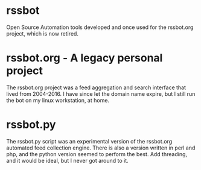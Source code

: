 # rssbot
Open Source Automation tools developed and once used for the rssbot.org project, which is now retired. 

# rssbot.org - A legacy personal project
The rssbot.org project was a feed aggregation and search interface that lived from 2004-2016. I have since let the domain name expire, but I still run the bot on my linux workstation, at home.

# rssbot.py
The rssbot.py script was an experimental version of the rssbot.org automated feed collection engine. There is also a version written in perl and php, and the python version seemed to perform the best. Add threading, and it would be ideal, but I never got around to it.
